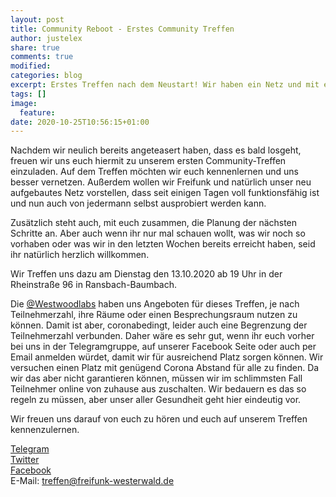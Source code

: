 ```yaml
---
layout: post
title: Community Reboot - Erstes Community Treffen
author: justelex
share: true
comments: true
modified:
categories: blog
excerpt: Erstes Treffen nach dem Neustart! Wir haben ein Netz und mit euch wollen wir es weiter bringen!
tags: []
image:
  feature:
date: 2020-10-25T10:56:15+01:00
---
```


Nachdem wir neulich bereits angeteasert haben, dass es bald losgeht, freuen wir uns euch hiermit zu unserem ersten Community-Treffen einzuladen. Auf dem Treffen möchten wir euch kennenlernen und uns besser vernetzen. Außerdem wollen wir Freifunk und natürlich unser neu aufgebautes Netz vorstellen, dass seit einigen Tagen voll funktionsfähig ist und nun auch von jedermann selbst ausprobiert werden kann. 

Zusätzlich steht auch, mit euch zusammen, die Planung der nächsten Schritte an. Aber auch wenn ihr nur mal schauen wollt, was wir noch so vorhaben oder was wir in den letzten Wochen bereits erreicht haben, seid ihr natürlich herzlich willkommen. 

Wir Treffen uns dazu am Dienstag den 13.10.2020 ab 19 Uhr in der Rheinstraße 96 in Ransbach-Baumbach.

Die [@Westwoodlabs](https://goo.gl/maps/2NUuuapEqCzLSWaG8) haben uns Angeboten für dieses Treffen, je nach Teilnehmerzahl, ihre Räume oder einen Besprechungsraum nutzen zu können. Damit ist aber, coronabedingt, leider auch eine Begrenzung der Teilnehmerzahl verbunden. Daher wäre es sehr gut, wenn ihr euch vorher bei uns in der Telegramgruppe, auf unserer Facebook Seite oder auch per Email anmelden würdet, damit wir für ausreichend Platz sorgen können. Wir versuchen einen Platz mit genügend Corona Abstand für alle zu finden. Da wir das aber nicht garantieren können, müssen wir im schlimmsten Fall Teilnehmer online von zuhause aus zuschalten. Wir bedauern es das so regeln zu müssen, aber unser aller Gesundheit geht hier eindeutig vor. 

Wir freuen uns darauf von euch zu hören und euch auf unserem Treffen kennenzulernen. 

[Telegram](https://t.me/freifunkww)  
[Twitter](https://twitter.com/FreifunkWW)  
[Facebook](https://www.facebook.com/FreifunkWesterwald)  
E-Mail: [treffen@freifunk-westerwald.de](mailto:treffen@freifunk-westerwald.de)
